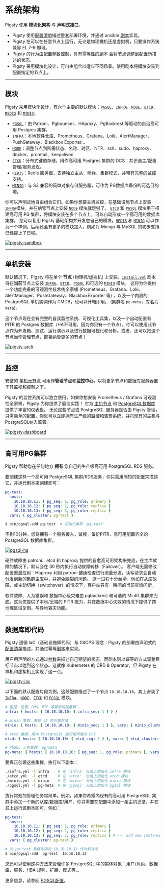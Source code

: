 # 系统架构

Pigsty 使用 **模块化架构** 与 **声明式接口**。

* Pigsty 使用[配置清单](config)描述整套部署环境，并通过 ansible [剧本](playbook)实现。
* Pigsty 在可以在任意节点上运行，无论是物理裸机还是虚拟机，只要操作系统兼容 EL 7-9 即可。
* Pigsty 的行为由配置参数控制，具有幂等性的剧本 会将节点调整到配置所描述的状态。
* Pigsty 采用模块化设计，可自由组合以适应不同场景。使用剧本将模块安装到配置指定的节点上。


----------------

## 模块

Pigsty 采用模块化设计，有六个主要的默认模块：[`PGSQL`](pgsql)、[`INFRA`](infra)、[`NODE`](node)、[`ETCD`](etcd)、[`REDIS`](redis) 和 [`MINIO`](minio)。

* [`PGSQL`](pgsql)：由 Patroni、Pgbouncer、HAproxy、PgBackrest 等驱动的自治高可用 Postgres 集群。
* [`INFRA`](infra)：本地软件仓库、Prometheus、Grafana、Loki、AlertManager、PushGateway、Blackbox Exporter...
* [`NODE`](node)：调整节点到所需状态、名称、时区、NTP、ssh、sudo、haproxy、docker、promtail、keepalived
* [`ETCD`](etcd)：分布式键值存储，用作高可用 Postgres 集群的 DCS：共识选主/配置管理/服务发现。
* [`REDIS`](redis)：Redis 服务器，支持独立主从、哨兵、集群模式，并带有完整的监控支持。
* [`MINIO`](minio)：与 S3 兼容的简单对象存储服务器，可作为 PG数据库备份的可选目的地。

你可以声明式地自由组合它们。如果你想要主机监控，在基础设施节点上安装[`INFRA`](infra)模块，并在纳管节点上安装 [`NODE`](node) 模块就足够了。
 [`ETCD`](etcd) 和 [`PGSQL`](pgsql) 模块用于搭建高可用 PG 集群，将模块安装在多个节点上，可以自动形成一个高可用的数据库集群。
您可以复用 Pigsty 基础架构并开发您自己的模块，[`REDIS`](redis) 和 [`MINIO`](minio) 可以作为一个样例。后续还会有更多的模块加入，例如对 Mongo 与 MySQL 的初步支持已经提上了日程。

[![pigsty-sandbox](https://github.com/Vonng/pigsty/assets/8587410/0de01720-2573-400e-be11-6f12019fc971)](PROVISION)



----------------

## 单机安装

默认情况下，Pigsty 将在单个 **节点** (物理机/虚拟机) 上安装。[`install.yml`](https://github.com/Vonng/pigsty/blob/master/install.yml) 剧本将在**当前**节点上安装 [`INFRA`](infra)、[`ETCD`](etcd)、[`PGSQL`](pgsql) 和可选的 [`MINIO`](minio) 模块，
这将为你提供一个功能完备的可观测性技术栈全家桶 (Prometheus、Grafana、Loki、AlertManager、PushGateway、BlackboxExporter 等) ，以及一个内置的 PostgreSQL 单机实例作为 CMDB，也可以开箱即用。 (集群名 `pg-meta`，库名为 `meta`)。

这个节点现在会有完整的自我监控系统、可视化工具集，以及一个自动配置有 PITR 的 Postgres 数据库（HA不可用，因为你只有一个节点）。你可以使用此节点作为开发箱、测试、运行演示以及进行数据可视化和分析。或者，还可以把这个节点当作管理节点，部署纳管更多的节点！

[![pigsty-arch](https://github.com/Vonng/pigsty/assets/8587410/7b226641-e61b-4e79-bc31-759204778bd5)](INFRA)



----------------

## 监控

安装的 [单机元节点](#单机安装) 可用作**管理节点**和**监控中心**，以将更多节点和数据库服务器置于其监视和控制之下。

Pigsty 的监控系统可以独立使用，如果你想安装 Prometheus / Grafana 可观测性全家桶，Pigsty 为你提供了最佳实践！
它为 [主机节点](https://demo.pigsty.cc/d/node-overview) 和 [PostgreSQL数据库](https://demo.pigsty.cc/d/pgsql-overview) 提供了丰富的仪表盘。
无论这些节点或 PostgreSQL 服务器是否由 Pigsty 管理，只需简单的配置，你就可以立即拥有生产级的监控和告警系统，并将现有的主机与PostgreSQL纳入监管。

[![pigsty-dashboard](https://github.com/Vonng/pigsty/assets/8587410/cd4e6620-bc36-44dc-946b-b9ae56f93c90)](PGSQL-DASHBOARD)



----------------

## 高可用PG集群

Pigsty 帮助您在任何地方 **拥有** 您自己的生产级高可用 PostgreSQL RDS 服务。

要创建这样一个高可用 PostgreSQL 集群/RDS服务，你只需用简短的配置来描述它，并运行剧本来创建即可：

```yaml
pg-test:
  hosts:
    10.10.10.11: { pg_seq: 1, pg_role: primary }
    10.10.10.12: { pg_seq: 2, pg_role: replica }
    10.10.10.13: { pg_seq: 3, pg_role: replica }
  vars: { pg_cluster: pg-test }
```

```bash
$ bin/pgsql-add pg-test  # 初始化集群 'pg-test'
```

不到10分钟，您将拥有一个服务接入，监控，备份PITR，高可用配置齐全的 PostgreSQL 数据库集群。

[![pgsql-ha](https://github.com/Vonng/pigsty/assets/8587410/645501d1-384e-4009-b41b-8488654f17d3)](PGSQL-ARCH)

硬件故障由 patroni、etcd 和 haproxy 提供的自愈高可用架构来兜底，在主库故障的情况下，默认会在 30 秒内执行自动故障转移（Failover）。
客户端无需修改配置重启应用：Haproxy 利用 patroni 健康检查进行流量分发，读写请求会自动分发到新的集群主库中，并避免脑裂的问题。
这一过程十分丝滑，例如在从库故障，或主动切换（switchover）的情况下，客户端只有一瞬间的当前查询闪断，

软件故障、人为错误和 数据中心级灾难由 pgbackrest 和可选的 MinIO 集群来兜底。这为您提供了本地/云端的 PITR 能力，并在数据中心失效的情况下提供了跨地理区域复制，与异地容灾功能。


----------------

## 数据库即代码

Pigsty 遵循 IaC（基础设施即代码）与 GitOPS 理念：Pigsty 的部署由声明式的[配置清单](config#配置清单)描述，并通过幂等[剧本](playbook)来实现。

用户用声明的方式通过[参数](param)来描述自己期望的状态，而剧本则以幂等的方式调整目标节点以达到这个状态。这就像 Kubernetes 的 CRD & Operator，但 Pigsty 在裸机和虚拟机上实现了这一点。

[![pigsty-iac](https://github.com/Vonng/pigsty/assets/8587410/55dece4e-d299-479c-8100-1170ef686f0f)](CONFIG)

以下面的默认配置片段为例，这段配置描述了一个节点 `10.10.10.10`，其上安装了 [`INFRA`](infra)、[`NODE`](node)、[`ETCD`](etcd) 和 [`PGSQL`](pgsql) 模块。

```yaml
# 监控、告警、DNS、NTP 等基础设施集群...
infra: { hosts: { 10.10.10.10: { infra_seq: 1 } } }

# minio 集群，兼容 s3 的对象存储
minio: { hosts: { 10.10.10.10: { minio_seq: 1 } }, vars: { minio_cluster: minio } }

# etcd 集群，用作 PostgreSQL 高可用所需的 DCS
etcd: { hosts: { 10.10.10.10: { etcd_seq: 1 } }, vars: { etcd_cluster: etcd } }

# PGSQL 示例集群: pg-meta
pg-meta: { hosts: { 10.10.10.10: { pg_seq: 1, pg_role: primary }, vars: { pg_cluster: pg-meta } }
```

要真正创建这些集群，执行以下剧本：

```bash
./infra.yml -l infra    # 在 'infra' 分组上初始化 infra 模块
./etcd.yml  -l etcd     # 在 'etcd'  分组上初始化 etcd 模块
./minio.yml -l minio    # 在 'minio' 分组上初始化 minio 模块
./pgsql.yml -l pg-meta  # 在 'pgsql' 分组上初始化 pgsql 模块
```

执行常规的管理任务常简单。例如，如果你希望向现有的高可用 PostgreSQL 集群中添加一个新的从库/数据库/用户，你只需要在配置中添加一条主机记录，并在其上运行该剧本即可，例如：

```yaml
pg-test:
  hosts:
    10.10.10.11: { pg_seq: 1, pg_role: primary }
    10.10.10.12: { pg_seq: 2, pg_role: replica }
    10.10.10.13: { pg_seq: 3, pg_role: replica } # <-- add new instance
  vars: { pg_cluster: pg-test }
```

```bash
# 向 pg-test 集群中添加 10.10.10.13 作为新从库
$ bin/pgsql-add  pg-test  10.10.10.13
```

您还可以使用这种方法来管理许多 PostgreSQL 中的实体对象：用户/角色、数据库、服务、HBA 规则、扩展、模式等...

更多信息，请参阅 [PGSQL配置](pgsql-conf)。


